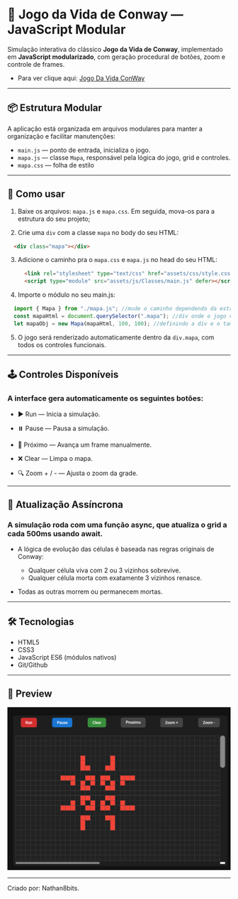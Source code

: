 # 🧬 Jogo da Vida de Conway — JavaScript Modular

Simulação interativa do clássico **Jogo da Vida de Conway**, implementado em **JavaScript modularizado**, com geração procedural de botões, zoom e controle de frames.

- Para ver clique aqui: [Jogo Da Vida ConWay](https://nathan8bits.github.io/gameLifeConway/)
---

## 📦 Estrutura Modular

A aplicação está organizada em arquivos modulares para manter a organização e facilitar manutenções:

- `main.js` — ponto de entrada, inicializa o jogo.
- `mapa.js` — classe `Mapa`, responsável pela lógica do jogo, grid e controles.
- `mapa.css` — folha de estilo

---

## 🚀 Como usar

1. Baixe os arquivos: `mapa.js` e `mapa.css`. Em seguida, mova-os para a estrutura do seu projeto;

2. Crie uma `div` com a classe `mapa` no body do seu HTML:
  ```html
    <div class="mapa"></div>
  ```

3. Adicione o caminho pra o `mapa.css` e `mapa.js` no head do seu HTML:
   ```html
     <link rel="stylesheet" type="text/css" href="assets/css/style.css" media="screen" />
     <script type="module" src="assets/js/Classes/main.js" defer></script>
   ```

4. Importe o módulo no seu main.js:

  ```js
    import { Mapa } from "./mapa.js"; //mude o caminho dependendo da estrutura do seu projeto
    const mapaHtml = document.querySelector(".mapa"); //div onde o jogo vai rodar
    let mapaObj = new Mapa(mapaHtml, 100, 100); //definindo a div e o tamanho do tabuleiro
  ```
5. O jogo será renderizado automaticamente dentro da `div.mapa`, com todos os controles funcionais.

---

## 🕹️ Controles Disponíveis
### A interface gera automaticamente os seguintes botões:

  - ▶️ Run — Inicia a simulação.

  - ⏸️ Pause — Pausa a simulação.

  - 🔄 Próximo — Avança um frame manualmente.

  - ❌ Clear — Limpa o mapa.

  - 🔍 Zoom + / - — Ajusta o zoom da grade.

---
## 🔁 Atualização Assíncrona
### A simulação roda com uma função async, que atualiza o grid a cada 500ms usando await.

- A lógica de evolução das células é baseada nas regras originais de Conway:
  - Qualquer célula viva com 2 ou 3 vizinhos sobrevive.
  - Qualquer célula morta com exatamente 3 vizinhos renasce.

- Todas as outras morrem ou permanecem mortas.

---

## 🛠️ Tecnologias
- HTML5
- CSS3
- JavaScript ES6 (módulos nativos)
- Git/Github

---

## 📸 Preview
![Jogo de ConWay rodando](/assets/img/conwayDark.png)

---
Criado por: Nathan8bits.
